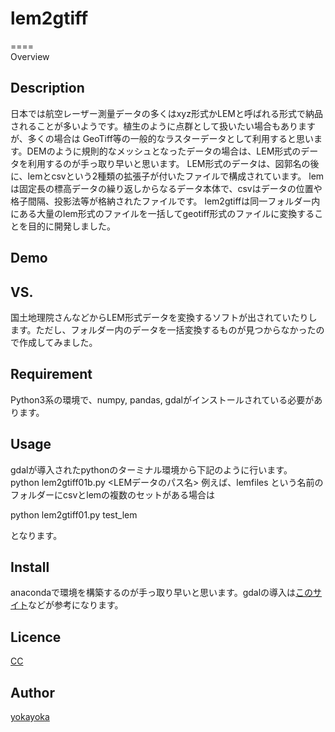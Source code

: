 # lem2gtiff
====<BR>
Overview

## Description
日本では航空レーザー測量データの多くはxyz形式かLEMと呼ばれる形式で納品されることが多いようです。植生のように点群として扱いたい場合もありますが、多くの場合は
GeoTiff等の一般的なラスターデータとして利用すると思います。DEMのように規則的なメッシュとなったデータの場合は、LEM形式のデータを利用するのが手っ取り早いと思います。
LEM形式のデータは、図郭名の後に、lemとcsvという2種類の拡張子が付いたファイルで構成されています。
lemは固定長の標高データの繰り返しからなるデータ本体で、csvはデータの位置や格子間隔、投影法等が格納されたファイルです。
lem2gtiffは同一フォルダー内にある大量のlem形式のファイルを一括してgeotiff形式のファイルに変換することを目的に開発しました。
## Demo

## VS.
国土地理院さんなどからLEM形式データを変換するソフトが出されていたりします。ただし、フォルダー内のデータを一括変換するものが見つからなかったので作成してみました。
## Requirement
Python3系の環境で、numpy, pandas, gdalがインストールされている必要があります。

## Usage
gdalが導入されたpythonのターミナル環境から下記のように行います。<BR>
python lem2gtiff01b.py <LEMデータのパス名>
例えば、lemfiles という名前のフォルダーにcsvとlemの複数のセットがある場合は<BR>
<p>python lem2gtiff01.py test_lem</p>
となります。

## Install
anacondaで環境を構築するのが手っ取り早いと思います。gdalの導入は<a href="https://www.kkaneko.jp/dblab/3dmap/trygeotiff.htmlhttps://www.kkaneko.jp/dblab/3dmap/trygeotiff.html">このサイト</a>などが参考になります。

## Licence
[CC](https://creativecommons.org/licenses/by-nc/4.0/)

## Author
[yokayoka](https://github.com/yokayoka)
